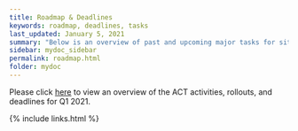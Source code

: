 ```yaml
---
title: Roadmap & Deadlines
keywords: roadmap, deadlines, tasks
last_updated: January 5, 2021
summary: "Below is an overview of past and upcoming major tasks for sites across the ACT Network. This is a living document and is subject to change."
sidebar: mydoc_sidebar
permalink: roadmap.html
folder: mydoc
---
```


Please click [here](https://docs.google.com/spreadsheets/d/1cUfWxQw67PQ6OfET2lp4ZUik3ZI8JqKcuXC6r-Mumcw/edit?usp=sharing) to view an overview of the ACT activities, rollouts, and deadlines for Q1 2021.


{% include links.html %}
